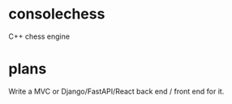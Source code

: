 # consolechess
C++ chess engine

# plans
Write a MVC or Django/FastAPI/React back end / front end for it.
